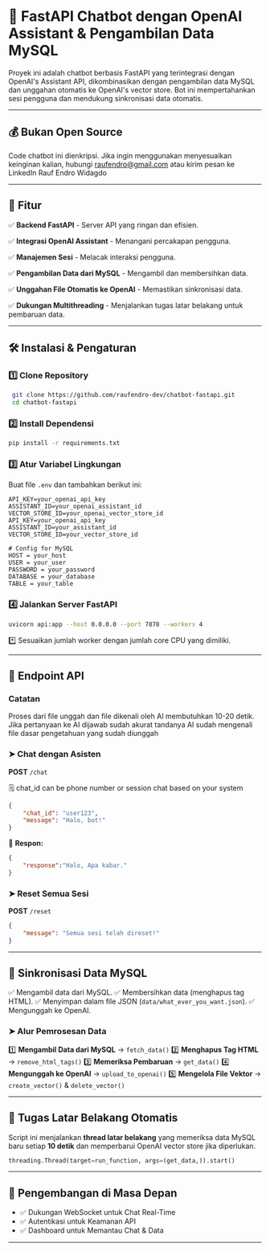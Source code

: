 # 🚀 FastAPI Chatbot dengan OpenAI Assistant & Pengambilan Data MySQL

Proyek ini adalah chatbot berbasis FastAPI yang terintegrasi dengan OpenAI's Assistant API, dikombinasikan dengan pengambilan data MySQL dan unggahan otomatis ke OpenAI's vector store. Bot ini mempertahankan sesi pengguna dan mendukung sinkronisasi data otomatis.

---

## 💰 Bukan Open Source
Code chatbot ini dienkripsi. Jika ingin menggunakan menyesuaikan keinginan kalian, hubungi raufendro@gmail.com atau kirim pesan ke LinkedIn Rauf Endro Widagdo

---

## 📌 Fitur

✅ **Backend FastAPI** - Server API yang ringan dan efisien.

✅ **Integrasi OpenAI Assistant** - Menangani percakapan pengguna.

✅ **Manajemen Sesi** - Melacak interaksi pengguna.

✅ **Pengambilan Data dari MySQL** - Mengambil dan membersihkan data.

✅ **Unggahan File Otomatis ke OpenAI** - Memastikan sinkronisasi data.

✅ **Dukungan Multithreading** - Menjalankan tugas latar belakang untuk pembaruan data.

---

## 🛠️ Instalasi & Pengaturan

### 1️⃣ Clone Repository
```sh
 git clone https://github.com/raufendro-dev/chatbot-fastapi.git
 cd chatbot-fastapi
```

### 2️⃣ Install Dependensi
```sh
pip install -r requirements.txt
```

### 3️⃣ Atur Variabel Lingkungan
Buat file `.env` dan tambahkan berikut ini:
```env
API_KEY=your_openai_api_key
ASSISTANT_ID=your_openai_assistant_id
VECTOR_STORE_ID=your_openai_vector_store_id
API_KEY=your_openai_api_key
ASSISTANT_ID=your_assistant_id
VECTOR_STORE_ID=your_vector_store_id

# Config for MySQL
HOST = your_host
USER = your_user
PASSWORD = your_password
DATABASE = your_database
TABLE = your_table
```

### 4️⃣ Jalankan Server FastAPI
```sh
uvicorn api:app --host 0.0.0.0 --port 7878 --workers 4
```
*️⃣ Sesuaikan jumlah worker dengan jumlah core CPU yang dimiliki.

---

## 📡 Endpoint API

### Catatan
Proses dari file unggah dan file dikenali oleh AI membutuhkan 10-20 detik. Jika pertanyaan ke AI dijawab sudah akurat tandanya AI sudah mengenali file dasar pengetahuan yang sudah diunggah

### ➤ Chat dengan Asisten
**POST** `/chat`

🗒️ chat_id can be phone number or session chat based on your system
```json
{
    "chat_id": "user123",
    "message": "Halo, bot!"
}
```
💬 **Respon:**
```json
{
    "response":"Halo, Apa kabar."
}
```

### ➤ Reset Semua Sesi
**POST** `/reset`
```json
{
    "message": "Semua sesi telah direset!"
}
```

---

## 📂 Sinkronisasi Data MySQL

✅ Mengambil data dari MySQL.
✅ Membersihkan data (menghapus tag HTML).
✅ Menyimpan dalam file JSON (`data/what_ever_you_want.json`).
✅ Mengunggah ke OpenAI.

### ➤ Alur Pemrosesan Data
1️⃣ **Mengambil Data dari MySQL** → `fetch_data()`
2️⃣ **Menghapus Tag HTML** → `remove_html_tags()`
3️⃣ **Memeriksa Pembaruan** → `get_data()`
4️⃣ **Mengunggah ke OpenAI** → `upload_to_openai()`
5️⃣ **Mengelola File Vektor** → `create_vector()` & `delete_vector()`

---

## 🔄 Tugas Latar Belakang Otomatis
Script ini menjalankan **thread latar belakang** yang memeriksa data MySQL baru setiap **10 detik** dan memperbarui OpenAI vector store jika diperlukan.

```python
threading.Thread(target=run_function, args=(get_data,)).start()
```

---

## 🎯 Pengembangan di Masa Depan
- ✅ Dukungan WebSocket untuk Chat Real-Time
- ✅ Autentikasi untuk Keamanan API
- ✅ Dashboard untuk Memantau Chat & Data



---



